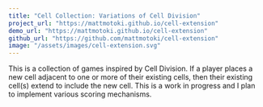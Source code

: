 ```yaml
---
title: "Cell Collection: Variations of Cell Division"
project_url: "https://mattmotoki.github.io/cell-extension"
demo_url: "https://mattmotoki.github.io/cell-extension"
github_url: "https://github.com/mattmotoki/cell-extension"
image: "/assets/images/cell-extension.svg"
---
```


This is a collection of games inspired by Cell Division. If a player places a new cell adjacent to one or more of their existing cells, then their existing cell(s) extend to include the new cell. This is a work in progress and I plan to implement various scoring mechanisms. 